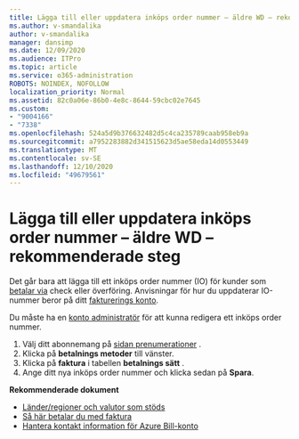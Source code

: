 ```yaml
---
title: Lägga till eller uppdatera inköps order nummer – äldre WD – rekommenderade steg
ms.author: v-smandalika
author: v-smandalika
manager: dansimp
ms.date: 12/09/2020
ms.audience: ITPro
ms.topic: article
ms.service: o365-administration
ROBOTS: NOINDEX, NOFOLLOW
localization_priority: Normal
ms.assetid: 82c0a06e-86b0-4e8c-8644-59cbc02e7645
ms.custom:
- "9004166"
- "7338"
ms.openlocfilehash: 524a5d9b376632482d5c4ca235789caab958eb9a
ms.sourcegitcommit: a7952283882d341515623d5ae58eda14d0553449
ms.translationtype: MT
ms.contentlocale: sv-SE
ms.lasthandoff: 12/10/2020
ms.locfileid: "49679561"
---
```

# <a name="add-or-update-po-number---legacy-wd---recommended-steps"></a>Lägga till eller uppdatera inköps order nummer – äldre WD – rekommenderade steg

Det går bara att lägga till ett inköps order nummer (IO) för kunder som [betalar via](https://docs.microsoft.com/azure/cost-management-billing/manage/pay-by-invoice) check eller överföring. Anvisningar för hur du uppdaterar IO-nummer beror på ditt [fakturerings konto](https://docs.microsoft.com/azure/cost-management-billing/manage/view-all-accounts).

Du måste ha en [konto administratör](https://docs.microsoft.com/azure/role-based-access-control/rbac-and-directory-admin-roles) för att kunna redigera ett inköps order nummer.

1. Välj ditt abonnemang på [sidan prenumerationer](https://ms.portal.azure.com/#blade/Microsoft_Azure_Billing/SubscriptionsBlade) .
2. Klicka på **betalnings metoder** till vänster.
3. Klicka på **faktura** i tabellen **betalnings sätt** . 
4. Ange ditt nya inköps order nummer och klicka sedan på **Spara**.

**Rekommenderade dokument**

- [Länder/regioner och valutor som stöds](https://azure.microsoft.com/en-us/pricing/faq/) 
- [Så här betalar du med faktura](https://docs.microsoft.com/azure/cost-management-billing/manage/pay-by-invoice) 
- [Hantera kontakt information för Azure Bill-konto](https://docs.microsoft.com/azure/cost-management-billing/manage/change-azure-account-profile)


